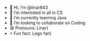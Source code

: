 - 👋 Hi, I’m @linar843
- 👀 I’m interested in all in CS
- 🌱 I’m currently learning Java
- 💞️ I’m looking to collaborate on Coding
- 😄 Pronouns: Linar)
- ⚡ Fun fact: Lego fan)

<!---
linar843/linar843 is a ✨ special ✨ repository because its `README.md` (this file) appears on your GitHub profile.
You can click the Preview link to take a look at your changes.
--->

